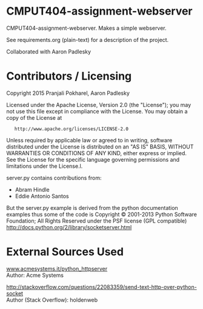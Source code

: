 CMPUT404-assignment-webserver
=============================

CMPUT404-assignment-webserver. Makes a simple webserver.

See requirements.org (plain-text) for a description of the project.

Collaborated with Aaron Padlesky

Contributors / Licensing
========================

Copyright 2015 Pranjali Pokharel, Aaron Padlesky

   Licensed under the Apache License, Version 2.0 (the "License");
   you may not use this file except in compliance with the License.
   You may obtain a copy of the License at

       http://www.apache.org/licenses/LICENSE-2.0

   Unless required by applicable law or agreed to in writing, software
   distributed under the License is distributed on an "AS IS" BASIS,
   WITHOUT WARRANTIES OR CONDITIONS OF ANY KIND, either express or implied.
   See the License for the specific language governing permissions and
   limitations under the License.l.

server.py contains contributions from:

* Abram Hindle
* Eddie Antonio Santos

But the server.py example is derived from the python documentation
examples thus some of the code is Copyright © 2001-2013 Python
Software Foundation; All Rights Reserved under the PSF license (GPL
compatible) http://docs.python.org/2/library/socketserver.html

External Sources Used
========================

www.acmesystems.it/python_httpserver  
Author: Acme Systems  
  
http://stackoverflow.com/questions/22083359/send-text-http-over-python-socket  
Author (Stack Overflow): holdenweb

